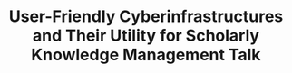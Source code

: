 ---
dateStart: 2006-12-13
dateEnd: 2006-12-13
title: "User-Friendly Cyberinfrastructures and Their Utility for Scholarly Knowledge Management Talk"
venue: "OCI, NSF"
organizer:
credit:
city: "Washington, DC"
state:
country: USA
pdfLink:
venueImages:
---